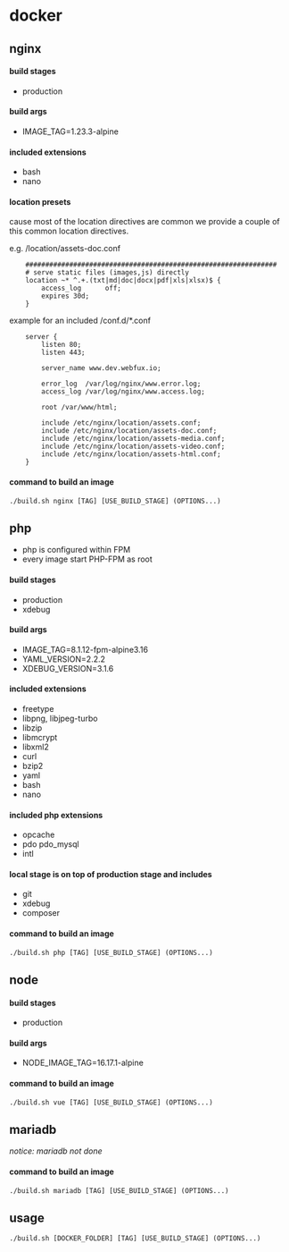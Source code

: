 # docker

## nginx
#### build stages
- production

#### build args
- IMAGE_TAG=1.23.3-alpine

#### included extensions
- bash
- nano

#### location presets
cause most of the location directives are common we provide a couple of this common location directives.

e.g. /location/assets-doc.conf
```
    ###############################################################
    # serve static files (images,js) directly
    location ~* ^.+.(txt|md|doc|docx|pdf|xls|xlsx)$ {
        access_log      off;
        expires 30d;
    }
```

example for an included /conf.d/*.conf
```
    server {
        listen 80;
        listen 443;

        server_name www.dev.webfux.io;

        error_log  /var/log/nginx/www.error.log;
        access_log /var/log/nginx/www.access.log;

        root /var/www/html;

        include /etc/nginx/location/assets.conf;
        include /etc/nginx/location/assets-doc.conf;
        include /etc/nginx/location/assets-media.conf;
        include /etc/nginx/location/assets-video.conf;
        include /etc/nginx/location/assets-html.conf;
    }
```
#### command to build an image
```
./build.sh nginx [TAG] [USE_BUILD_STAGE] (OPTIONS...)
```
## php
* php is configured within FPM
* every image start PHP-FPM as root

#### build stages
- production
- xdebug

#### build args
- IMAGE_TAG=8.1.12-fpm-alpine3.16
- YAML_VERSION=2.2.2
- XDEBUG_VERSION=3.1.6

#### included extensions
- freetype
- libpng, libjpeg-turbo
- libzip
- libmcrypt
- libxml2
- curl
- bzip2
- yaml
- bash
- nano

#### included php extensions
- opcache
- pdo pdo_mysql
- intl

#### local stage is on top of production stage and includes
- git
- xdebug
- composer

#### command to build an image
```
./build.sh php [TAG] [USE_BUILD_STAGE] (OPTIONS...)
```
## node
#### build stages
- production

#### build args
- NODE_IMAGE_TAG=16.17.1-alpine

#### command to build an image
```
./build.sh vue [TAG] [USE_BUILD_STAGE] (OPTIONS...)
```

## mariadb
_notice: mariadb not done_

#### command to build an image
```
./build.sh mariadb [TAG] [USE_BUILD_STAGE] (OPTIONS...)
```

## usage
```
./build.sh [DOCKER_FOLDER] [TAG] [USE_BUILD_STAGE] (OPTIONS...)
```